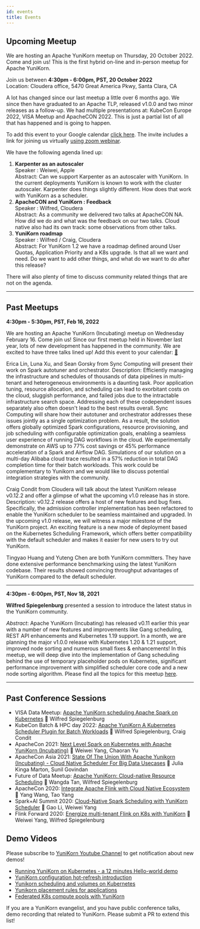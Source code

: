 ```yaml
---
id: events
title: Events
---
```


<!--
Licensed to the Apache Software Foundation (ASF) under one
or more contributor license agreements.  See the NOTICE file
distributed with this work for additional information
regarding copyright ownership.  The ASF licenses this file
to you under the Apache License, Version 2.0 (the
"License"); you may not use this file except in compliance
with the License.  You may obtain a copy of the License at

  http://www.apache.org/licenses/LICENSE-2.0

Unless required by applicable law or agreed to in writing,
software distributed under the License is distributed on an
"AS IS" BASIS, WITHOUT WARRANTIES OR CONDITIONS OF ANY
KIND, either express or implied.  See the License for the
specific language governing permissions and limitations
under the License.
-->

Upcoming Meetup
---

We are hosting an Apache YuniKorn meetup on Thursday, 20 October 2022. Come and join us!
This is the first hybrid on-line and in-person meetup for Apache YuniKorn.

Join us between **4:30pm - 6:00pm, PST, 20 October 2022**  
Location: Cloudera office, 5470 Great America Pkwy, Santa Clara, CA

A lot has changed since our last meetup a little over 6 months ago.
We since then have graduated to an Apache TLP, released v1.0.0 and two minor releases as a follow-up.
We had multiple presentations at: KubeCon Europe 2022, VISA Meetup and ApacheCON 2022.
This is just a partial list of all that has happened and is going to happen.
 
To add this event to your Google calendar [click here](https://calendar.google.com/event?action=TEMPLATE&tmeid=MmVqc2tkZ25yYzYwMDFodXRrcWpucXU3OGsgYXBhY2hlLnl1bmlrb3JuQG0&tmsrc=apache.yunikorn%40gmail.com).
The invite includes a link for joining us virtually [using zoom webinar](https://cloudera.zoom.us/webinar/register/WN_aS8yQZBETP-bj1MkF8king).

We have the following agenda lined up:  
1. **Karpenter as an autoscaler**  
Speaker : Weiwei, Apple  
Abstract:
Can we support Karpenter as an autoscaler with YuniKorn.
In the current deployments YuniKorn is known to work with the cluster autoscaler.
Karpenter does things slightly different.
How does that work with YuniKorn as a scheduler.     
2. **ApacheCON and YuniKorn : Feedback**  
Speaker : Wilfred, Cloudera  
Abstract:
As a community we delivered two talks at ApacheCON NA.
How did we do and what was the feedback on our two talks.
Cloud native also had its own track: some observations from other talks.
3. **YuniKorn roadmap**  
Speaker : Wilfred / Craig, Cloudera  
Abstract:
For YuniKorn 1.2 we have a roadmap defined around User Quotas, Application Priority and a K8s upgrade. 
Is that all we want and need. Do we want to add other things, and what do we want to do after this release?  

There will also plenty of time to discuss community related things that are not on the agenda.

---

Past Meetups
---

**4:30pm - 5:30pm, PST, Feb 16, 2022**

We are hosting an Apache YuniKorn (Incubating) meetup on Wednesday February 16. Come join us! Since our first meetup held in November last year, lots of new development has happened in the community. We are excited to have three talks lined up! Add this event to your calendar: [:calendar:](https://calendar.google.com/calendar/u/0/r/eventedit/copy/N21jYmxiYWx0c211M2pvMTIydDZxZ2s5ajAgYXBhY2hlLnl1bmlrb3JuQG0/Y2hlbnlhemhhbmdjaGVueWFAZ21haWwuY29t?cid=YXBhY2hlLnl1bmlrb3JuQGdtYWlsLmNvbQ)

Erica Lin, Luna Xu, and Sean Gorsky from Sync Computing will present their work on Spark autotuner and orchestrator.
Description:
Efficiently managing the infrastructure and schedules of thousands of data pipelines in multi-tenant and heterogeneous environments is a daunting task. Poor application tuning, resource allocation, and scheduling can lead to exorbitant costs on the cloud, sluggish performance, and failed jobs due to the intractable infrastructure search space. Addressing each of these codependent issues separately also often doesn't lead to the best results overall. Sync Computing will share how their autotuner and orchestrator addresses these issues jointly as a single optimization problem. As a result, the solution offers globally optimized Spark configurations, resource provisioning, and job scheduling with configurable optimization goals, enabling a seamless user experience of running DAG workflows in the cloud. We experimentally demonstrate on AWS up to 77% cost savings or 45% performance acceleration of a Spark and Airflow DAG. Simulations of our solution on a multi-day Alibaba cloud trace resulted in a 57% reduction in total DAG completion time for their batch workloads. This work could be complementary to Yunikorn and we would like to discuss potential integration strategies with the community.

Craig Condit from Cloudera will talk about the latest YuniKorn release v0.12.2 and offer a glimpse of what the upcoming v1.0 release has in store.
Description:
v0.12.2 release offers a host of new features and bug fixes. Specifically, the admission controller implementation has been refactored to enable the YuniKorn scheduler to be seamless maintained and upgraded. In the upcoming v1.0 release, we will witness a major milestone of the YuniKorn project. An exciting feature is a new mode of deployment based on the Kubernetes Scheduling Framework, which offers better compatibility with the default scheduler and makes it easier for new users to try out YuniKorn.

Tingyao Huang and Yuteng Chen are both YuniKorn committers. They have done extensive performance benchmarking using the latest YuniKorn codebase. Their results showed convincing throughput advantages of YuniKorn compared to the default scheduler.

---
**4:30pm - 6:00pm, PST, Nov 18, 2021**

**Wilfred Spiegelenburg** presented a session to introduce the latest status in the YuniKorn community.

_Abstract_: Apache YuniKorn (Incubating) has released v0.11 earlier this year with a number of new features and improvements
like Gang scheduling, REST API enhancements and Kubernetes 1.19 support. In a month, we are planning the major
v1.0.0 release with Kubernetes 1.20 & 1.21 support, improved node sorting and numerous small fixes & enhancements! In this meetup, we will deep dive into the implementation of Gang scheduling behind the use of temporary
placeholder pods on Kubernetes, significant performance improvement with simplified scheduler core code and
a new node sorting algorithm. Please find all the topics for this meetup [here](https://docs.google.com/document/d/1-NP0J22-Gp3cZ_hfKyA9htXJw7tlk-BmljF-7CBJg44). 

----

Past Conference Sessions
---

- VISA Data Meetup: [Apache YuniKorn scheduling Apache Spark on Kubernetes](https://web.cvent.com/event/9ceb73f1-4ce7-480e-95ed-fe65dea09cc4/websitePage:e6b9cca5-1c3b-4b7a-99e7-62c045b1ce26?i=bn_TynKrfUao8DzBYW3XwA&locale=en-US) :busts_in_silhouette: Wilfred Spiegelenburg
- KubeCon Batch & HPC day 2022: [Apache YuniKorn A Kubernetes Scheduler Plugin for Batch Workloads](https://www.youtube.com/watch?v=cQD_jwA4fqo) :busts_in_silhouette: Wilfred Spiegelenburg, Craig Condit 
- ApacheCon 2021: [Next Level Spark on Kubernetes with Apache YuniKorn (Incubating)](https://youtu.be/gOST-iT-hj8) :busts_in_silhouette: Weiwei Yang, Chaoran Yu
- ApacheCon Asia 2021: [State Of The Union With Apache Yunikorn (Incubating) - Cloud Native Scheduler For Big Data Usecases](https://www.youtube.com/watch?v=c9UYxzqVMeg)  :busts_in_silhouette: Julia Kinga Marton, Sunil Govindan
- Future of Data Meetup: [Apache YuniKorn: Cloud-native Resource Scheduling](https://www.youtube.com/watch?v=j-6ehu6GrwE) :busts_in_silhouette: Wangda Tan, Wilfred Spiegelenburg
- ApacheCon 2020: [Integrate Apache Flink with Cloud Native Ecosystem](https://youtu.be/4hghJCuZk5M) :busts_in_silhouette: Yang Wang, Tao Yang
- Spark+AI Summit 2020: [Cloud-Native Spark Scheduling with YuniKorn Scheduler](https://www.youtube.com/embed/ZA6aPZ9r9wA) :busts_in_silhouette: Gao Li, Weiwei Yang
- Flink Forward 2020: [Energize multi-tenant Flink on K8s with YuniKorn](https://www.youtube.com/embed/NemFKL0kK9U) :busts_in_silhouette: Weiwei Yang, Wilfred Spiegelenburg


Demo Videos
---

Please subscribe to [YuniKorn Youtube Channel](https://www.youtube.com/channel/UCDSJ2z-lEZcjdK27tTj_hGw) to get notification about new demos!
- [Running YuniKorn on Kubernetes - a 12 minutes Hello-world demo](https://www.youtube.com/watch?v=cCHVFkbHIzo)
- [YuniKorn configuration hot-refresh introduction](https://www.youtube.com/watch?v=3WOaxoPogDY)
- [Yunikorn scheduling and volumes on Kubernetes](https://www.youtube.com/watch?v=XDrjOkMp3k4)
- [Yunikorn placement rules for applications](https://www.youtube.com/watch?v=DfhJLMjaFH0)
- [Federated K8s compute pools with YuniKorn](https://www.youtube.com/watch?v=l7Ydg_ZGZw0&t)

If you are a YuniKorn evangelist, and you have public conference talks, demo recording that related to YuniKorn.
Please submit a PR to extend this list!
